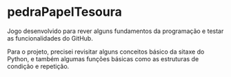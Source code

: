 # pedraPapelTesoura
 Jogo desenvolvido para rever alguns fundamentos da programação e testar as funcionalidades do GitHub.
 
 Para o projeto, precisei revisitar alguns conceitos básico da sitaxe do Python, e também algumas funções básicas como as estruturas de condição e repetição.
